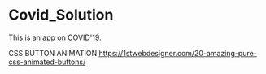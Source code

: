 # Covid_Solution
This is an app on COVID'19.


CSS BUTTON ANIMATION https://1stwebdesigner.com/20-amazing-pure-css-animated-buttons/
